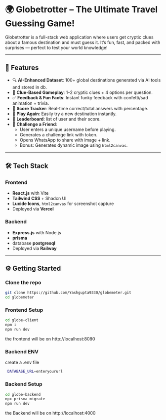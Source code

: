# 🌍 Globetrotter – The Ultimate Travel Guessing Game!

Globetrotter is a full-stack web application where users get cryptic clues about a famous destination and must guess it. It’s fun, fast, and packed with surprises — perfect to test your world knowledge!

---

## 🚀 Features

- 🔍 **AI-Enhanced Dataset**: 100+ global destinations generated via AI tools and stored in db.
- 🧠 **Clue-Based Gameplay**: 1–2 cryptic clues + 4 options per question.
- ✅ **Feedback & Fun Facts**: Instant funky feedback with confetti/sad animation + trivia.
- 🧮 **Score Tracker**: Real-time correct/total answers with percentage.
- 🔁 **Play Again**: Easily try a new destination instantly.
- 🔁 **Leaderboard**: list of user and their score.
- 🤝 **Challenge a Friend**:
  - User enters a unique username before playing.
  - Generates a challenge link with token.
  - Opens WhatsApp to share with image + link.
  - Bonus: Generates dynamic image using `html2canvas`.

---

## 🛠️ Tech Stack

### Frontend
- **React.js** with Vite
- **Tailwind CSS** + Shadcn UI
- **Lucide Icons**, `html2canvas` for screenshot capture
- Deployed via **Vercel**

### Backend
- **Express.js** with Node.js
- **prisma** 
- database **postgresql** 
- Deployed via **Railway**

---

## ⚙️ Getting Started

### Clone the repo

```bash
git clone https://github.com/Yashgupta9330/globemeter.git
cd globemeter
```

### Frontend Setup

```bash
cd globe-client
npm i
npm run dev
```
the frontend will be on http://localhost:8080



### Backend ENV

create a .env file
```bash
 DATABASE_URL=enteryoururl
```


### Backend Setup

```bash
cd globe-backend
npx prisma migrate
npm run dev
```

the Backend will be on http://localhost:4000
